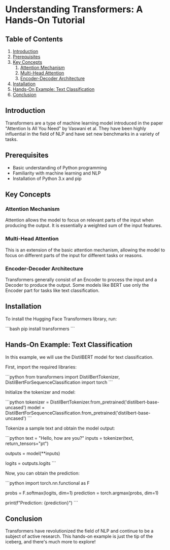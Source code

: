 # Understanding Transformers: A Hands-On Tutorial

## Table of Contents
1. [Introduction](#introduction)
2. [Prerequisites](#prerequisites)
3. [Key Concepts](#key-concepts)
    1. [Attention Mechanism](#attention-mechanism)
    2. [Multi-Head Attention](#multi-head-attention)
    3. [Encoder-Decoder Architecture](#encoder-decoder-architecture)
4. [Installation](#installation)
5. [Hands-On Example: Text Classification](#hands-on-example-text-classification)
6. [Conclusion](#conclusion)

## Introduction
Transformers are a type of machine learning model introduced in the paper "Attention Is All You Need" by Vaswani et al. They have been highly influential in the field of NLP and have set new benchmarks in a variety of tasks.

## Prerequisites
- Basic understanding of Python programming
- Familiarity with machine learning and NLP
- Installation of Python 3.x and pip

## Key Concepts

### Attention Mechanism
Attention allows the model to focus on relevant parts of the input when producing the output. It is essentially a weighted sum of the input features.

### Multi-Head Attention
This is an extension of the basic attention mechanism, allowing the model to focus on different parts of the input for different tasks or reasons.

### Encoder-Decoder Architecture
Transformers generally consist of an Encoder to process the input and a Decoder to produce the output. Some models like BERT use only the Encoder part for tasks like text classification.

## Installation

To install the Hugging Face Transformers library, run:

\`\`\`bash
pip install transformers
\`\`\`

## Hands-On Example: Text Classification

In this example, we will use the DistilBERT model for text classification.

First, import the required libraries:

\`\`\`python
from transformers import DistilBertTokenizer, DistilBertForSequenceClassification
import torch
\`\`\`

Initialize the tokenizer and model:

\`\`\`python
tokenizer = DistilBertTokenizer.from_pretrained('distilbert-base-uncased')
model = DistilBertForSequenceClassification.from_pretrained('distilbert-base-uncased')
\`\`\`

Tokenize a sample text and obtain the model output:

\`\`\`python
text = "Hello, how are you?"
inputs = tokenizer(text, return_tensors="pt")

outputs = model(**inputs)

logits = outputs.logits
\`\`\`

Now, you can obtain the prediction:

\`\`\`python
import torch.nn.functional as F

probs = F.softmax(logits, dim=1)
prediction = torch.argmax(probs, dim=1)

print(f"Prediction: {prediction}")
\`\`\`

## Conclusion
Transformers have revolutionized the field of NLP and continue to be a subject of active research. This hands-on example is just the tip of the iceberg, and there's much more to explore!
